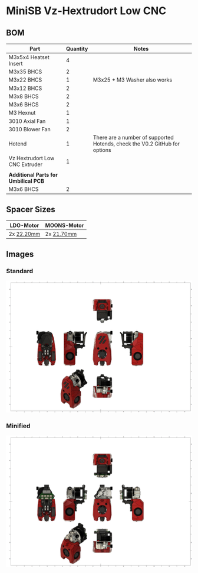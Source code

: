 # MiniSB Vz-Hextrudort Low CNC
## BOM
| Part                         | Quantity | Notes                                                        |
|------------------------------|----------|--------------------------------------------------------------|
| M3x5x4 Heatset Insert        | 4        | 
| M3x35 BHCS | 2 | |
| M3x22 BHCS | 1 | M3x25 + M3 Washer also works |
| M3x12 BHCS                   | 2        | 
| M3x8 BHCS                    | 2        | 
| M3x6 BHCS                    | 2        | 
| M3 Hexnut | 1 |
| 3010 Axial Fan | 1 |
| 3010 Blower Fan | 2 |
| Hotend | 1 | There are a number of supported Hotends, check the V0.2 GitHub for options |
| Vz Hextrudort Low CNC Extruder | 1 |
|                              |          |                                                              |
| **Additional Parts for Umbilical PCB** |
| M3x6 BHCS                    | 2        |         |
## Spacer Sizes
| LDO-Motor | MOONS-Motor |
|-----|-------|
| 2x [22.20mm](/Spacers/Octagon-STL/Octagon_Spacer_22.20mm.stl) | 2x [21.70mm](/Spacers/Octagon-STL/Octagon_Spacer_21.70mm.stl) |

## Images
### Standard
![Standard](images/Vz-Hextrudort_Low_CNC_1.png)
### Minified
![Minified](images/Vz-Hextrudort_Low_CNC_Minified_1.png)
